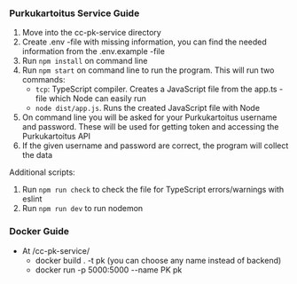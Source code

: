 ### Purkukartoitus Service Guide

1. Move into the cc-pk-service directory
2. Create .env -file with missing information, you can find the needed information from the .env.example -file
3. Run ```npm install``` on command line
4. Run ```npm start``` on command line to run the program. This will run two commands:
   - ```tcp```: TypeScript compiler. Creates a JavaScript file from the app.ts -file which Node can easily run
   - ```node dist/app.js```. Runs the created JavaScript file with Node
5. On command line you will be asked for your Purkukartoitus username and password. These will be used for getting token and accessing the Purkukartoitus API
6. If the given username and password are correct, the program will collect the data


Additional scripts: 
1. Run ```npm run check``` to check the file for TypeScript errors/warnings with eslint
2. Run ```npm run dev``` to run nodemon

### Docker Guide 
- At /cc-pk-service/ 
  - docker build . -t pk (you can choose any name instead of backend)
  - docker run -p 5000:5000 --name PK pk 

